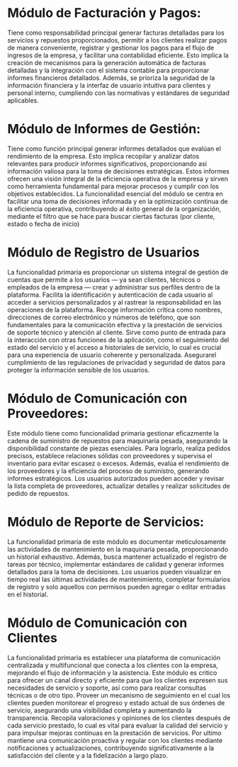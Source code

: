 


# Módulo de Facturación y Pagos:

Tiene como responsabilidad principal generar facturas detalladas para los servicios y repuestos proporcionados, permitir a los clientes realizar pagos de manera conveniente, registrar y gestionar los pagos para el flujo de ingresos de la empresa, y facilitar una contabilidad eficiente. Esto implica la creación de mecanismos para la generación automática de facturas detalladas y la integración con el sistema contable para proporcionar informes financieros detallados. Además, se prioriza la seguridad de la información financiera y la interfaz de usuario intuitiva para clientes y personal interno, cumpliendo con las normativas y estándares de seguridad aplicables.

# Módulo de Informes de Gestión:

Tiene como función principal generar informes detallados que evalúan el rendimiento de la empresa. Esto implica recopilar y analizar datos relevantes para producir informes significativos, proporcionando así información valiosa para la toma de decisiones estratégicas. Estos informes ofrecen una visión integral de la eficiencia operativa de la empresa y sirven como herramienta fundamental para mejorar procesos y cumplir con los objetivos establecidos. La funcionalidad esencial del módulo se centra en facilitar una toma de decisiones informada y en la optimización continua de la eficiencia operativa, contribuyendo al éxito general de la organización, mediante el filtro que se hace para buscar ciertas facturas (por cliente, estado o fecha de inicio)

# Módulo de Registro de Usuarios
La funcionalidad primaria es proporcionar un sistema integral de gestión de cuentas que permite a los usuarios — ya sean clientes, técnicos o empleados de la empresa — crear y administrar sus perfiles dentro de la plataforma.
Facilita la identificación y autenticación de cada usuario al acceder a servicios personalizados y al rastrear la responsabilidad en las operaciones de la plataforma.
Recoge información crítica como nombres, direcciones de correo electrónico y números de teléfono, que son fundamentales para la comunicación efectiva y la prestación de servicios de soporte técnico y atención al cliente.
Sirve como punto de entrada para la interacción con otras funciones de la aplicación, como el seguimiento del estado del servicio y el acceso a historiales de servicio, lo cual es crucial para una experiencia de usuario coherente y personalizada.
Asegurarel cumplimiento de las regulaciones de privacidad y seguridad de datos para proteger la información sensible de los usuarios.


# Módulo de Comunicación con Proveedores:
Este módulo tiene como funcionalidad primaria gestionar eficazmente la cadena de suministro de repuestos para maquinaria pesada, asegurando la disponibilidad constante de piezas esenciales. Para lograrlo, realiza pedidos precisos, establece relaciones sólidas con proveedores y supervisa el inventario para evitar escasez o excesos. Además, evalúa el rendimiento de los proveedores y la eficiencia del proceso de suministro, generando informes estratégicos. Los usuarios autorizados pueden acceder y revisar la lista completa de proveedores, actualizar detalles y realizar solicitudes de pedido de repuestos.

# Módulo de Reporte de Servicios:
La funcionalidad primaria de este módulo es documentar meticulosamente las actividades de mantenimiento en la maquinaria pesada, proporcionando un historial exhaustivo. Además, busca mantener actualizado el registro de tareas por técnico, implementar estándares de calidad y generar informes detallados para la toma de decisiones. Los usuarios pueden visualizar en tiempo real las últimas actividades de mantenimiento, completar formularios de registro y solo aquellos con permisos pueden agregar o editar entradas en el historial.

# Módulo de Comunicación con Clientes

La funcionalidad primaria  es establecer una plataforma de comunicación centralizada y multifuncional que conecta a los clientes con la empresa, mejorando el flujo de información y la asistencia. Este módulo es crítico para ofrecer un canal directo y eficiente para que los clientes expresen sus necesidades de servicio y soporte, así como para realizar consultas técnicas o de otro tipo.
Proveer un mecanismo de seguimiento en el cual los clientes pueden monitorear el progreso y estado actual de sus órdenes de servicio, asegurando una visibilidad completa y aumentando la transparencia.
Recopila valoraciones y opiniones de los clientes después de cada servicio prestado, lo cual es vital para evaluar la calidad del servicio y para impulsar mejoras continuas en la prestación de servicios.
Por ultimo mantiene una comunicación proactiva y regular con los clientes mediante notificaciones y actualizaciones, contribuyendo significativamente a la satisfacción del cliente y a la fidelización a largo plazo.
